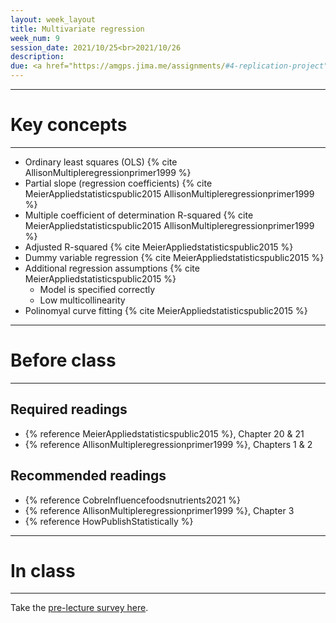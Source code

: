 ```yaml
---
layout: week_layout
title: Multivariate regression
week_num: 9
session_date: 2021/10/25<br>2021/10/26
description:
due: <a href="https://amgps.jima.me/assignments/#4-replication-project">Replication plan (final; 10 pts)</a>
---
```


---
# Key concepts
---

- Ordinary least squares (OLS) {% cite AllisonMultipleregressionprimer1999 %}
- Partial slope (regression coefficients) {% cite MeierAppliedstatisticspublic2015 AllisonMultipleregressionprimer1999 %}
- Multiple coefficient of determination R-squared {% cite MeierAppliedstatisticspublic2015 AllisonMultipleregressionprimer1999 %}
- Adjusted R-squared {% cite MeierAppliedstatisticspublic2015 %}
- Dummy variable regression {% cite MeierAppliedstatisticspublic2015 %}
- Additional regression assumptions {% cite MeierAppliedstatisticspublic2015 %}
   - Model is specified correctly
   - Low multicollinearity
- Polinomyal curve fitting {% cite MeierAppliedstatisticspublic2015 %}

---
# Before class
---

## Required readings

- {% reference MeierAppliedstatisticspublic2015 %}, Chapter 20 & 21
- {% reference AllisonMultipleregressionprimer1999 %}, Chapters 1 & 2

## Recommended readings

- {% reference CobreInfluencefoodsnutrients2021 %}
- {% reference AllisonMultipleregressionprimer1999 %}, Chapter 3
- {% reference HowPublishStatistically %}

---
# In class
---
Take the [pre-lecture survey here](https://PollEv.com/surveys/KoJLDObzb5gmm1pEE2LNr/respond).

